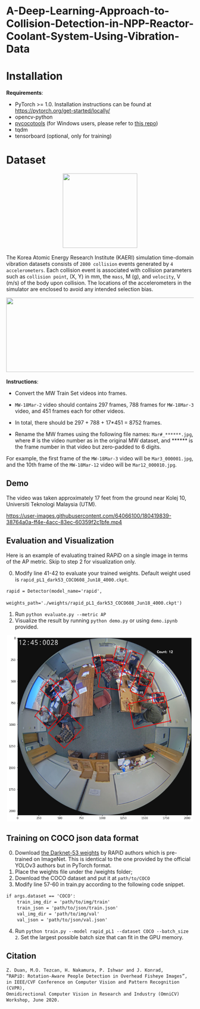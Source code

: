 # A-Deep-Learning-Approach-to-Collision-Detection-in-NPP-Reactor-Coolant-System-Using-Vibration-Data

# Installation
**Requirements**:
- PyTorch >= 1.0. Installation instructions can be found at https://pytorch.org/get-started/locally/
- opencv-python
- [pycocotools](https://github.com/cocodataset/cocoapi) (for Windows users, please refer to [this repo](https://github.com/philferriere/cocoapi))
- tqdm
- tensorboard (optional, only for training)

# Dataset

<p align="center">
<img src="https://github.com/kzchua1998/A-Deep-Learning-Approach-to-Collision-Detection-in-NPP-Reactor-Coolant-System-Using-Vibration-Data/assets/64066100/59126d0c-c31c-4a71-b6b2-04563593f6ee" width="200" height="200">
</p>

The Korea Atomic Energy Research Institute (KAERI) simulation time-domain vibration datasets consists of `2800 collision` events generated by `4 accelerometers`. Each collision event is associated with collision parameters such as `collision point`, (X, Y) in mm, the `mass`, M (g), and `velocity`, V (m/s) of the body upon collision. The locations of the accelerometers in the simulator are enclosed to avoid any intended selection bias.

<p align="center">
<img src="https://github.com/kzchua1998/A-Deep-Learning-Approach-to-Collision-Detection-in-NPP-Reactor-Coolant-System-Using-Vibration-Data/assets/64066100/bc97ace4-6db8-4f15-974c-1c956612dd79" width="600" height="200">
</p>


**Instructions**:
- Convert the MW Train Set videos into frames. 

- `MW-18Mar-2` video should contains 297 frames, 788 frames for `MW-18Mar-3` video, and 451 frames each for other videos. 

- In total, there should be 297 + 788 + 17*451 = 8752 frames.

- Rename the MW frames using the following file names: `Mar#_******.jpg`, where # is the video number as in the original MW dataset, and ****** is the frame number in that video but zero-padded to 6 digits. 

For example, the first frame of the `MW-18Mar-3` video will be `Mar3_000001.jpg`, and the 10th frame of the `MW-18Mar-12` video will be `Mar12_000010.jpg`.

## Demo
The video was taken approximately 17 feet from the ground near Kolej 10, Universiti Teknologi Malaysia (UTM).

https://user-images.githubusercontent.com/64066100/180419839-38764a0a-ff4e-4acc-83ec-60359f2c1bfe.mp4

## Evaluation and Visualization
Here is an example of evaluating trained RAPiD on a single image in terms of the AP metric. Skip to step 2 for visualization only.

0. Modify line 41-42 to evaluate your trained weights. Default weight used is `rapid_pL1_dark53_COCO608_Jun18_4000.ckpt`.
```
rapid = Detector(model_name='rapid',
                     weights_path='./weights/rapid_pL1_dark53_COCO608_Jun18_4000.ckpt')
```
1. Run `python evaluate.py --metric AP`
2. Visualize the result by running `python demo.py` or using `demo.ipynb` provided.

<p align="center">
<img src="https://github.com/kzchua1998/Rotation-Aware-Overhead-Human-Detection-in-Fisheye-Images/blob/master/images/visualization.png?raw=true" width="500" height="500">
</p>

## Training on COCO json data format
0. Download [the Darknet-53 weights](https://github.com/duanzhiihao/RAPiD/releases/download/v0.1/dark53_imgnet.pth) by RAPiD authors which is pre-trained on ImageNet. This is identical to the one provided by the official YOLOv3 authors but in PyTorch format.
1. Place the weights file under the /weights folder;
2. Download the COCO dataset and put it at `path/to/COCO`
3. Modify line 57-60 in train.py according to the following code snippet.
```
if args.dataset == 'COCO':
    train_img_dir = 'path/to/img/train'
    train_json = 'path/to/json/train.json'
    val_img_dir = 'path/to/img/val'
    val_json = 'path/to/json/val.json'
```
4. Run `python train.py --model rapid_pL1 --dataset COCO --batch_size 2`. Set the largest possible batch size that can fit in the GPU memory.

## Citation
```
Z. Duan, M.O. Tezcan, H. Nakamura, P. Ishwar and J. Konrad, 
“RAPiD: Rotation-Aware People Detection in Overhead Fisheye Images”, 
in IEEE/CVF Conference on Computer Vision and Pattern Recognition (CVPR), 
Omnidirectional Computer Vision in Research and Industry (OmniCV) Workshop, June 2020.
```

